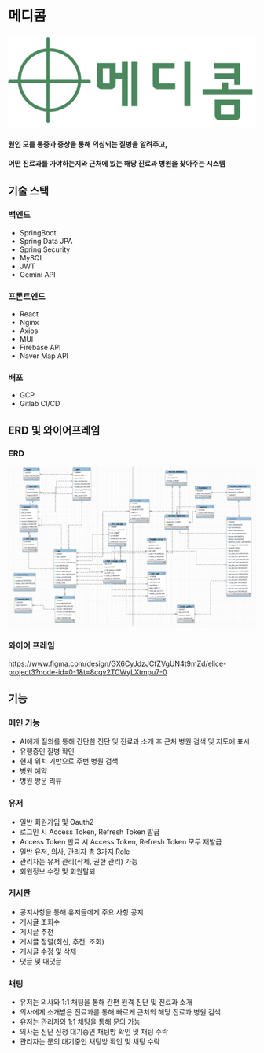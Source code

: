 # 메디콤
![img_1.png](img_1.png)
#### 원인 모를 통증과 증상을 통해 의심되는 질병을 알려주고,
#### 어떤 진료과를 가야하는지와 근처에 있는 해당 진료과 병원을 찾아주는 시스템

## 기술 스택

### 백엔드
- SpringBoot
- Spring Data JPA
- Spring Security
- MySQL
- JWT
- Gemini API

### 프론트엔드
- React
- Nginx
- Axios
- MUI
- Firebase API
- Naver Map API

### 배포
- GCP
- Gitlab CI/CD

## ERD 및 와이어프레임
### ERD
![img.png](img.png)

### 와이어 프레임
https://www.figma.com/design/GX6CyJdzJCfZVgUN4t9mZd/elice-project3?node-id=0-1&t=8cqv2TCWyLXtmpu7-0

## 기능

### 메인 기능
- AI에게 질의를 통해 간단한 진단 및 진료과 소개 후 근처 병원 검색 및 지도에 표시
- 유행중인 질병 확인
- 현재 위치 기반으로 주변 병원 검색
- 병원 예약
- 병원 방문 리뷰

### 유저
- 일반 회원가입 및 Oauth2
- 로그인 시 Access Token, Refresh Token 발급
- Access Token 만료 시 Access Token, Refresh Token 모두 재발급
- 일반 유저, 의사, 관리자 총 3가지 Role
- 관리자는 유저 관리(삭제, 권한 관리) 가능
- 회원정보 수정 및 회원탈퇴

### 게시판
- 공지사항을 통해 유저들에게 주요 사항 공지
- 게시글 조회수
- 게시글 추천
- 게시글 정렬(최신, 추천, 조회)
- 게시글 수정 및 삭제
- 댓글 및 대댓글

### 채팅
- 유저는 의사와 1:1 채팅을 통해 간편 원격 진단 및 진료과 소개
- 의사에게 소개받은 진료과를 통해 빠르게 근처의 해당 진료과 병원 검색
- 유저는 관리자와 1:1 채팅을 통해 문의 가능
- 의사는 진단 신청 대기중인 채팅방 확인 및 채팅 수락
- 관리자는 문의 대기중인 채팅방 확인 및 채팅 수락
